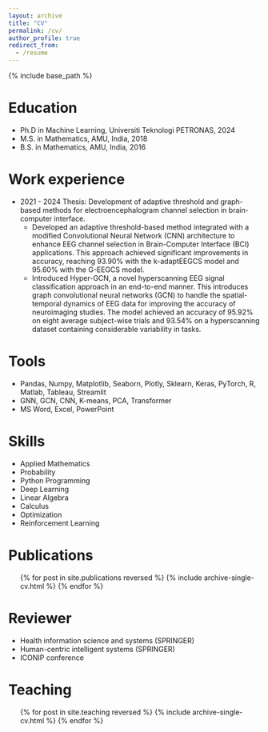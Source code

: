 ```yaml
---
layout: archive
title: "CV"
permalink: /cv/
author_profile: true
redirect_from:
  - /resume
---
```


{% include base_path %}

Education
======
* Ph.D in Machine Learning, Universiti Teknologi PETRONAS, 2024
* M.S. in Mathematics, AMU, India, 2018
* B.S. in Mathematics, AMU, India, 2016

Work experience
======
* 2021 - 2024 Thesis: Development of adaptive threshold and graph-based methods for electroencephalogram channel selection in brain-computer interface.
  * Developed an adaptive threshold-based method integrated with a modified Convolutional Neural Network (CNN) architecture to enhance EEG channel selection in Brain-Computer Interface (BCI) applications. This approach 
    achieved significant improvements in accuracy, reaching 93.90% with the k-adaptEEGCS model and 95.60% with the G-EEGCS model.
  * Introduced Hyper-GCN, a novel hyperscanning EEG signal classification approach in an end-to-end manner. This introduces graph convolutional neural networks (GCN) to handle the spatial-temporal dynamics of EEG data for 
    improving the accuracy of neuroimaging studies. The model achieved an accuracy of 95.92% on eight average subject-wise trials and 93.54% on a hyperscanning dataset containing considerable variability in tasks.

  
Tools
======
* Pandas, Numpy, Matplotlib, Seaborn, Plotly, Sklearn, Keras, PyTorch, R, Matlab, Tableau, Streamlit
* GNN, GCN, CNN, K-means, PCA, Transformer
* MS Word, Excel, PowerPoint

Skills
======
* Applied Mathematics
* Probability
* Python Programming
* Deep Learning
* Linear Algebra
* Calculus
* Optimization
* Reinforcement Learning

Publications
======
  <ul>{% for post in site.publications reversed %}
    {% include archive-single-cv.html %}
  {% endfor %}</ul>
  
Reviewer
======
* Health information science and systems (SPRINGER)
* Human-centric intelligent systems (SPRINGER)
* ICONIP conference
  
Teaching
======
  <ul>{% for post in site.teaching reversed %}
    {% include archive-single-cv.html %}
  {% endfor %}</ul>
  

